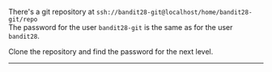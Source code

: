 There's a git repository at `ssh://bandit28-git@localhost/home/bandit28-git/repo`\
The password for the user `bandit28-git` is the same as for the user `bandit28`.

Clone the repository and find the password for the next level.

- - -


